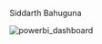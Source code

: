 Siddarth Bahuguna

![powerbi_dashboard](https://github.com/user-attachments/assets/d14d1f03-83cf-4f2f-a60e-f3aa1e337da6)
